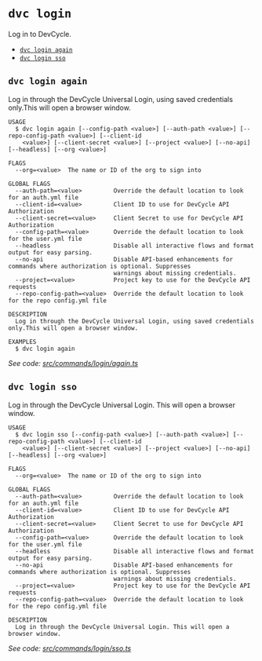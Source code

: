 `dvc login`
===========

Log in to DevCycle.

* [`dvc login again`](#dvc-login-again)
* [`dvc login sso`](#dvc-login-sso)

## `dvc login again`

Log in through the DevCycle Universal Login, using saved credentials only.This will open a browser window.

```
USAGE
  $ dvc login again [--config-path <value>] [--auth-path <value>] [--repo-config-path <value>] [--client-id
    <value>] [--client-secret <value>] [--project <value>] [--no-api] [--headless] [--org <value>]

FLAGS
  --org=<value>  The name or ID of the org to sign into

GLOBAL FLAGS
  --auth-path=<value>         Override the default location to look for an auth.yml file
  --client-id=<value>         Client ID to use for DevCycle API Authorization
  --client-secret=<value>     Client Secret to use for DevCycle API Authorization
  --config-path=<value>       Override the default location to look for the user.yml file
  --headless                  Disable all interactive flows and format output for easy parsing.
  --no-api                    Disable API-based enhancements for commands where authorization is optional. Suppresses
                              warnings about missing credentials.
  --project=<value>           Project key to use for the DevCycle API requests
  --repo-config-path=<value>  Override the default location to look for the repo config.yml file

DESCRIPTION
  Log in through the DevCycle Universal Login, using saved credentials only.This will open a browser window.

EXAMPLES
  $ dvc login again
```

_See code: [src/commands/login/again.ts](https://github.com/DevCycleHQ/cli/blob/v5.20.3/src/commands/login/again.ts)_

## `dvc login sso`

Log in through the DevCycle Universal Login. This will open a browser window.

```
USAGE
  $ dvc login sso [--config-path <value>] [--auth-path <value>] [--repo-config-path <value>] [--client-id
    <value>] [--client-secret <value>] [--project <value>] [--no-api] [--headless] [--org <value>]

FLAGS
  --org=<value>  The name or ID of the org to sign into

GLOBAL FLAGS
  --auth-path=<value>         Override the default location to look for an auth.yml file
  --client-id=<value>         Client ID to use for DevCycle API Authorization
  --client-secret=<value>     Client Secret to use for DevCycle API Authorization
  --config-path=<value>       Override the default location to look for the user.yml file
  --headless                  Disable all interactive flows and format output for easy parsing.
  --no-api                    Disable API-based enhancements for commands where authorization is optional. Suppresses
                              warnings about missing credentials.
  --project=<value>           Project key to use for the DevCycle API requests
  --repo-config-path=<value>  Override the default location to look for the repo config.yml file

DESCRIPTION
  Log in through the DevCycle Universal Login. This will open a browser window.
```

_See code: [src/commands/login/sso.ts](https://github.com/DevCycleHQ/cli/blob/v5.20.3/src/commands/login/sso.ts)_

